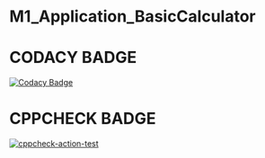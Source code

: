# M1_Application_BasicCalculator

# CODACY BADGE
[![Codacy Badge](https://app.codacy.com/project/badge/Grade/72c8e13e1f5a4dc38ddd5290d5a41567)](https://www.codacy.com/gh/akshhh51/M1_Application_BasicCalculator/dashboard?utm_source=github.com&amp;utm_medium=referral&amp;utm_content=akshhh51/M1_Application_BasicCalculator&amp;utm_campaign=Badge_Grade)

# CPPCHECK BADGE
[![cppcheck-action-test](https://github.com/akshhh51/M1_Application_BasicCalculator/actions/workflows/cppcheck.yml/badge.svg)](https://github.com/akshhh51/M1_Application_BasicCalculator/actions/workflows/cppcheck.yml)
